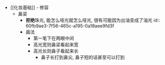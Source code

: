 - [[化妆基础]] - 修容
	- 鼻梁
		- **拒绝**珠光, 能怎么哑光就怎么哑光, 很有可能因为出油变成了油光
		  id:: 60fb9ae3-7f56-465c-a195-0a18aee9fd3f
		- 画法
			- 第一笔下在两眼中间
			- 高光宽则鼻梁看起来宽
			- 高光长则鼻子看起来长
				- 鼻子长打到鼻尖, 鼻子短的话甚至可以打到
